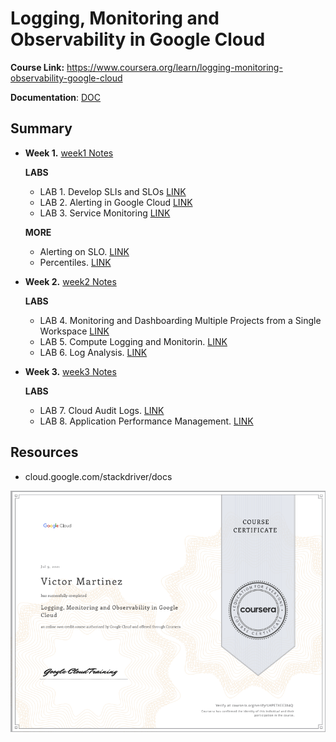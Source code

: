 # Logging, Monitoring and Observability in Google Cloud

**Course Link:** https://www.coursera.org/learn/logging-monitoring-observability-google-cloud

**Documentation**: [DOC](./docs)

## Summary

- **Week 1.** [week1 Notes](./week1.md)

  **LABS**

  - LAB 1. Develop SLIs and SLOs [LINK](./LAB1_Develop_SLI_and_SLOs.md)
  - LAB 2. Alerting in Google Cloud [LINK](./LAB2_Alerting_in_Google_Cloud.md)
  - LAB 3. Service Monitoring [LINK](./LAB3_Service_Monitoring.md)

  **MORE**

  - Alerting on SLO. [LINK](./Alerting_on_SLO.md)
  - Percentiles.  [LINK](./Percentiles.md)

- **Week 2.** [week2 Notes](./week2.md)

  **LABS**

  - LAB 4. Monitoring and Dashboarding Multiple Projects from a Single Workspace [LINK](./LAB4_Monitoring_and_Dashboarding_Multiple_Projects.md)
  - LAB 5. Compute Logging and Monitorin. [LINK](./LAB5_Compute_Logging_and_Monitoring.md)
  - LAB 6.  Log Analysis. [LINK](./LAB6_Log_Analysis.md)

- **Week 3.** [week3 Notes](./week3.md)

  **LABS**

  - LAB 7. Cloud Audit Logs. [LINK](./LAB7_Cloud_Audit_Logs.md)
  - LAB 8. Application Performance Management. [LINK](./LAB8_Application_Performance_Management.md)



## Resources

- cloud.google.com/stackdriver/docs



![image-20210709181119032](./images/image-20210709181119032.png)

